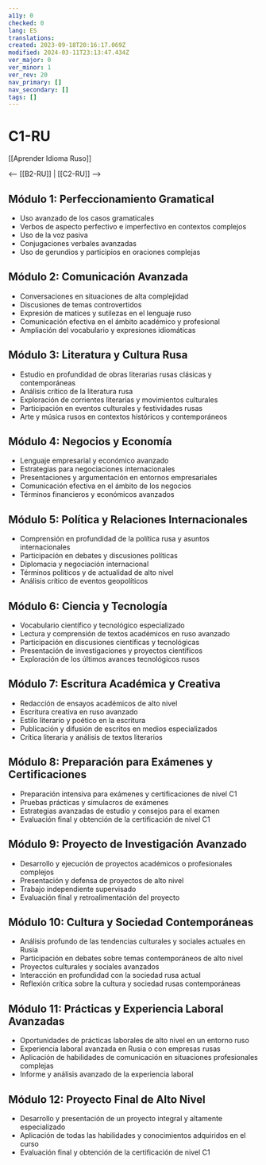 ```yaml
---
a11y: 0
checked: 0
lang: ES
translations: 
created: 2023-09-18T20:16:17.069Z
modified: 2024-03-11T23:13:47.434Z
ver_major: 0
ver_minor: 1
ver_rev: 20
nav_primary: []
nav_secondary: []
tags: []
---
```

# C1-RU

[[Aprender Idioma Ruso]]

<-- [[B2-RU]] | [[C2-RU]] -->

## Módulo 1: Perfeccionamiento Gramatical

- Uso avanzado de los casos gramaticales
- Verbos de aspecto perfectivo e imperfectivo en contextos complejos
- Uso de la voz pasiva
- Conjugaciones verbales avanzadas
- Uso de gerundios y participios en oraciones complejas

## Módulo 2: Comunicación Avanzada

- Conversaciones en situaciones de alta complejidad
- Discusiones de temas controvertidos
- Expresión de matices y sutilezas en el lenguaje ruso
- Comunicación efectiva en el ámbito académico y profesional
- Ampliación del vocabulario y expresiones idiomáticas

## Módulo 3: Literatura y Cultura Rusa

- Estudio en profundidad de obras literarias rusas clásicas y contemporáneas
- Análisis crítico de la literatura rusa
- Exploración de corrientes literarias y movimientos culturales
- Participación en eventos culturales y festividades rusas
- Arte y música rusos en contextos históricos y contemporáneos

## Módulo 4: Negocios y Economía

- Lenguaje empresarial y económico avanzado
- Estrategias para negociaciones internacionales
- Presentaciones y argumentación en entornos empresariales
- Comunicación efectiva en el ámbito de los negocios
- Términos financieros y económicos avanzados

## Módulo 5: Política y Relaciones Internacionales

- Comprensión en profundidad de la política rusa y asuntos internacionales
- Participación en debates y discusiones políticas
- Diplomacia y negociación internacional
- Términos políticos y de actualidad de alto nivel
- Análisis crítico de eventos geopolíticos

## Módulo 6: Ciencia y Tecnología

- Vocabulario científico y tecnológico especializado
- Lectura y comprensión de textos académicos en ruso avanzado
- Participación en discusiones científicas y tecnológicas
- Presentación de investigaciones y proyectos científicos
- Exploración de los últimos avances tecnológicos rusos

## Módulo 7: Escritura Académica y Creativa

- Redacción de ensayos académicos de alto nivel
- Escritura creativa en ruso avanzado
- Estilo literario y poético en la escritura
- Publicación y difusión de escritos en medios especializados
- Crítica literaria y análisis de textos literarios

## Módulo 8: Preparación para Exámenes y Certificaciones

- Preparación intensiva para exámenes y certificaciones de nivel C1
- Pruebas prácticas y simulacros de exámenes
- Estrategias avanzadas de estudio y consejos para el examen
- Evaluación final y obtención de la certificación de nivel C1

## Módulo 9: Proyecto de Investigación Avanzado

- Desarrollo y ejecución de proyectos académicos o profesionales complejos
- Presentación y defensa de proyectos de alto nivel
- Trabajo independiente supervisado
- Evaluación final y retroalimentación del proyecto

## Módulo 10: Cultura y Sociedad Contemporáneas

- Análisis profundo de las tendencias culturales y sociales actuales en Rusia
- Participación en debates sobre temas contemporáneos de alto nivel
- Proyectos culturales y sociales avanzados
- Interacción en profundidad con la sociedad rusa actual
- Reflexión crítica sobre la cultura y sociedad rusas contemporáneas

## Módulo 11: Prácticas y Experiencia Laboral Avanzadas

- Oportunidades de prácticas laborales de alto nivel en un entorno ruso
- Experiencia laboral avanzada en Rusia o con empresas rusas
- Aplicación de habilidades de comunicación en situaciones profesionales complejas
- Informe y análisis avanzado de la experiencia laboral

## Módulo 12: Proyecto Final de Alto Nivel

- Desarrollo y presentación de un proyecto integral y altamente especializado
- Aplicación de todas las habilidades y conocimientos adquiridos en el curso
- Evaluación final y obtención de la certificación de nivel C1

